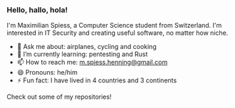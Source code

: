 ### Hello, hallo, hola!

I'm Maximilian Spiess, a Computer Science student from Switzerland. I'm interested in IT Security and creating useful software, no matter how niche.

- 💬 Ask me about: airplanes, cycling and cooking
- 🌱 I’m currently learning: pentesting and Rust
- 📫 How to reach me: m.spiess.henning@gmail.com
- 😄 Pronouns: he/him
- ⚡ Fun fact: I have lived in 4 countries and 3 continents

Check out some of my repositories!
